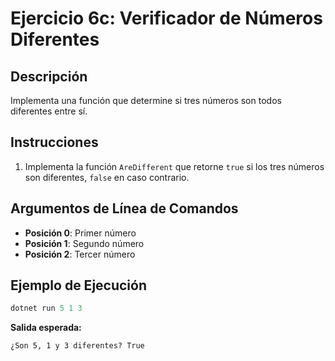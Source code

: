 # Ejercicio 6c: Verificador de Números Diferentes

## Descripción
Implementa una función que determine si tres números son todos diferentes entre sí.

## Instrucciones
1. Implementa la función `AreDifferent` que retorne `true` si los tres números son diferentes, `false` en caso contrario.

## Argumentos de Línea de Comandos
- **Posición 0**: Primer número
- **Posición 1**: Segundo número
- **Posición 2**: Tercer número

## Ejemplo de Ejecución

```powershell
dotnet run 5 1 3
```
**Salida esperada:**
```
¿Son 5, 1 y 3 diferentes? True
```